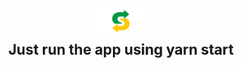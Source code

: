 <h1 align="center">
  <br>
  <img src="./src/components/Header/logo/subway-logo-sign-arrows.gif" alt="JWT authentication And Route Protection" width="100">
  <br>
  Just run the app using yarn start
  <br>
</h1>
